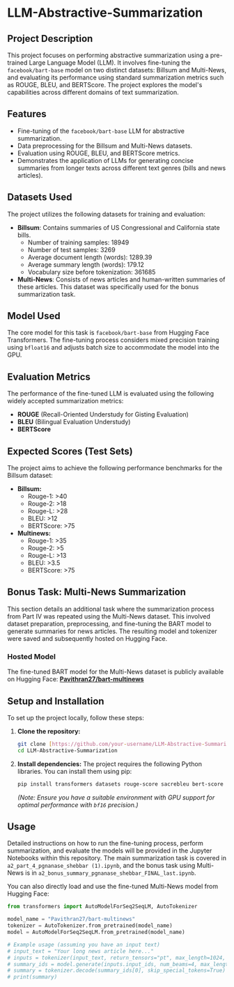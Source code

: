 # LLM-Abstractive-Summarization

## Project Description
This project focuses on performing abstractive summarization using a pre-trained Large Language Model (LLM). It involves fine-tuning the `facebook/bart-base` model on two distinct datasets: Billsum and Multi-News, and evaluating its performance using standard summarization metrics such as ROUGE, BLEU, and BERTScore. The project explores the model's capabilities across different domains of text summarization.

## Features
* Fine-tuning of the `facebook/bart-base` LLM for abstractive summarization.
* Data preprocessing for the Billsum and Multi-News datasets.
* Evaluation using ROUGE, BLEU, and BERTScore metrics.
* Demonstrates the application of LLMs for generating concise summaries from longer texts across different text genres (bills and news articles).

## Datasets Used
The project utilizes the following datasets for training and evaluation:
* **Billsum**: Contains summaries of US Congressional and California state bills.
    * Number of training samples: 18949
    * Number of test samples: 3269
    * Average document length (words): 1289.39
    * Average summary length (words): 179.12
    * Vocabulary size before tokenization: 361685
* **Multi-News**: Consists of news articles and human-written summaries of these articles. This dataset was specifically used for the bonus summarization task.

## Model Used
The core model for this task is `facebook/bart-base` from Hugging Face Transformers. The fine-tuning process considers mixed precision training using `bfloat16` and adjusts batch size to accommodate the model into the GPU.

## Evaluation Metrics
The performance of the fine-tuned LLM is evaluated using the following widely accepted summarization metrics:
* **ROUGE** (Recall-Oriented Understudy for Gisting Evaluation)
* **BLEU** (Bilingual Evaluation Understudy)
* **BERTScore**

## Expected Scores (Test Sets)
The project aims to achieve the following performance benchmarks for the Billsum dataset:
* **Billsum:**
    * Rouge-1: >40
    * Rouge-2: >18
    * Rouge-L: >28
    * BLEU: >12
    * BERTScore: >75
* **Multinews:**
    * Rouge-1: >35
    * Rouge-2: >5
    * Rouge-L: >13
    * BLEU: >3.5
    * BERTScore: >75

## Bonus Task: Multi-News Summarization
This section details an additional task where the summarization process from Part IV was repeated using the Multi-News dataset. This involved dataset preparation, preprocessing, and fine-tuning the BART model to generate summaries for news articles. The resulting model and tokenizer were saved and subsequently hosted on Hugging Face.

### Hosted Model
The fine-tuned BART model for the Multi-News dataset is publicly available on Hugging Face:
[**Pavithran27/bart-multinews**](https://huggingface.co/Pavithran27/bart-multinews)

## Setup and Installation
To set up the project locally, follow these steps:

1.  **Clone the repository:**
    ```bash
    git clone [https://github.com/your-username/LLM-Abstractive-Summarization.git](https://github.com/your-username/LLM-Abstractive-Summarization.git)
    cd LLM-Abstractive-Summarization
    ```
2.  **Install dependencies:**
    The project requires the following Python libraries. You can install them using pip:
    ```bash
    pip install transformers datasets rouge-score sacrebleu bert-score accelerate evaluate
    ```
    *(Note: Ensure you have a suitable environment with GPU support for optimal performance with `bf16` precision.)*

## Usage
Detailed instructions on how to run the fine-tuning process, perform summarization, and evaluate the models will be provided in the Jupyter Notebooks within this repository. The main summarization task is covered in `a2_part_4_pgnanase_shebbar (1).ipynb`, and the bonus task using Multi-News is in `a2_bonus_summary_pgnanase_shebbar_FINAL_last.ipynb`.

You can also directly load and use the fine-tuned Multi-News model from Hugging Face:
```python
from transformers import AutoModelForSeq2SeqLM, AutoTokenizer

model_name = "Pavithran27/bart-multinews"
tokenizer = AutoTokenizer.from_pretrained(model_name)
model = AutoModelForSeq2SeqLM.from_pretrained(model_name)

# Example usage (assuming you have an input text)
# input_text = "Your long news article here..."
# inputs = tokenizer(input_text, return_tensors="pt", max_length=1024, truncation=True)
# summary_ids = model.generate(inputs.input_ids, num_beams=4, max_length=150, early_stopping=True)
# summary = tokenizer.decode(summary_ids[0], skip_special_tokens=True)
# print(summary)
